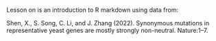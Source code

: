 Lesson on is an introduction to R markdown using data from: 

Shen, X., S. Song, C. Li, and J. Zhang (2022). Synonymous mutations in representative yeast genes are mostly strongly non-neutral. Nature:1–7.
